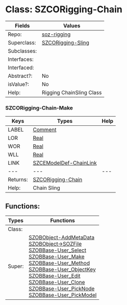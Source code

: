 
# Class:	SZCORigging-Chain

| Fields | Values |
| --------- | --------- |
| Repo: | [soz-rigging](/repos/soz-rigging.html) |
| Superclass: | [SZCORigging-Sling](SZCORigging-Sling.html) |
| Subclasses: |  |
| Interfaces: |  |
| Interfaced: |  |
| Abstract?: | No |
| isValue?: | No |
| Help: | Rigging ChainSling Class |

### SZCORigging-Chain-Make

| Keys | Types | Help |
| --------- | --------- | --------- |
| LABEL | [Comment](Comment.html) |  |
| LOR | [Real](Real.html) |  |
| WOR | [Real](Real.html) |  |
| WLL | [Real](Real.html) |  |
| LINK | [SZCEModelDef-ChainLink](SZCEModelDef-ChainLink.html) |  |
| --- | --- | --- |
| Returns: | [SZCORigging-Chain](SZCORigging-Chain.html) |
| Help: | Chain Sling |


## Functions:

| Types | Functions |
| --------- | --------- |
| Class: |  |
| Super: | [SZOBObject-AddMetaData](SZOBObject.html) <br> [SZOBObject->SOZFile](SZOBObject.html) <br> [SZOBBase-User_Select](SZOBBase.html) <br> [SZOBBase-User_Make](SZOBBase.html) <br> [SZOBBase-User_Method](SZOBBase.html) <br> [SZOBBase-User_ObjectKey](SZOBBase.html) <br> [SZOBBase-User_Edit](SZOBBase.html) <br> [SZOBBase-User_Clone](SZOBBase.html) <br> [SZOBBase-User_PickNode](SZOBBase.html) <br> [SZOBBase-User_PickModel](SZOBBase.html) |


